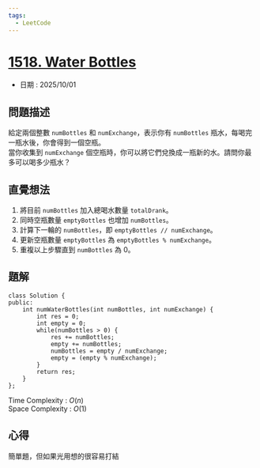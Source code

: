 ```yaml
---
tags:
  - LeetCode
---
```


# [1518. Water Bottles](https://leetcode.com/problems/water-bottles/description/)  

+ 日期 : 2025/10/01  

## 問題描述  

給定兩個整數 `numBottles` 和 `numExchange`，表示你有 `numBottles` 瓶水，每喝完一瓶水後，你會得到一個空瓶。  
當你收集到 `numExchange` 個空瓶時，你可以將它們兌換成一瓶新的水。請問你最多可以喝多少瓶水？

## 直覺想法  

1. 將目前 `numBottles` 加入總喝水數量 `totalDrank`。  
2. 同時空瓶數量 `emptyBottles` 也增加 `numBottles`。  
3. 計算下一輪的 `numBottles`，即 `emptyBottles // numExchange`。  
4. 更新空瓶數量 `emptyBottles` 為 `emptyBottles % numExchange`。  
5. 重複以上步驟直到 `numBottles` 為 0。  

## 題解  

```cpp=
class Solution {
public:
    int numWaterBottles(int numBottles, int numExchange) {
        int res = 0;
        int empty = 0;
        while(numBottles > 0) {
            res += numBottles;
            empty += numBottles;
            numBottles = empty / numExchange;
            empty = (empty % numExchange);
        }
        return res;
    }
};
```

Time Complexity : $O(n)$  
Space Complexity : $O(1)$  

## 心得  

簡單題，但如果光用想的很容易打結  
